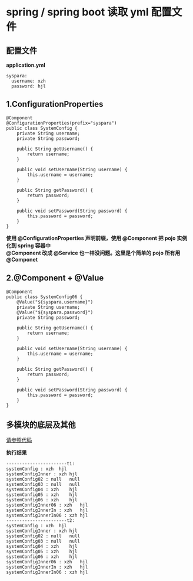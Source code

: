 # spring / spring boot  读取 yml 配置文件
## 配置文件
**application.yml**  
```
syspara:
  username: xzh
  password: hjl
```
## 1.ConfigurationProperties
```
@Component
@ConfigurationProperties(prefix="syspara")
public class SystemConfig {
    private String username;
    private String password;

    public String getUsername() {
        return username;
    }

    public void setUsername(String username) {
        this.username = username;
    }

    public String getPassword() {
        return password;
    }

    public void setPassword(String password) {
        this.password = password;
    }
}
```
**使用 @ConfigurationProperties 声明前缀，使用 @Component 把 pojo 实例化到 spring 容器中**  
**@Component 改成 @Service 也一样没问题。这里是个简单的 pojo 所有用 @Componet**  

## 2.@Component + @Value
```
@Component
public class SystemConfig06 {
    @Value("${syspara.username}")
    private String username;
    @Value("${syspara.password}")
    private String password;

    public String getUsername() {
        return username;
    }

    public void setUsername(String username) {
        this.username = username;
    }

    public String getPassword() {
        return password;
    }

    public void setPassword(String password) {
        this.password = password;
    }
}
```
## 多模块的底层及其他
[请参照代码](https://github.com/XuZhuohao/StudySource/tree/master/Cfg)

**执行结果**  
```
-----------------------t1:
systemConfig : xzh	hjl
systemConfigInner : xzh	hjl
systemConfig02 : null	null
systemConfig03 : null	null
systemConfig04 : xzh	hjl
systemConfig05 : xzh	hjl
systemConfig06 : xzh	hjl
systemConfigInner06 : xzh	hjl
systemConfigInnerIn : xzh	hjl
systemConfigInnerIn06 : xzh	hjl
-----------------------t2:
systemConfig : xzh	hjl
systemConfigInner : xzh	hjl
systemConfig02 : null	null
systemConfig03 : null	null
systemConfig04 : xzh	hjl
systemConfig05 : xzh	hjl
systemConfig06 : xzh	hjl
systemConfigInner06 : xzh	hjl
systemConfigInnerIn : xzh	hjl
systemConfigInnerIn06 : xzh	hjl
```



